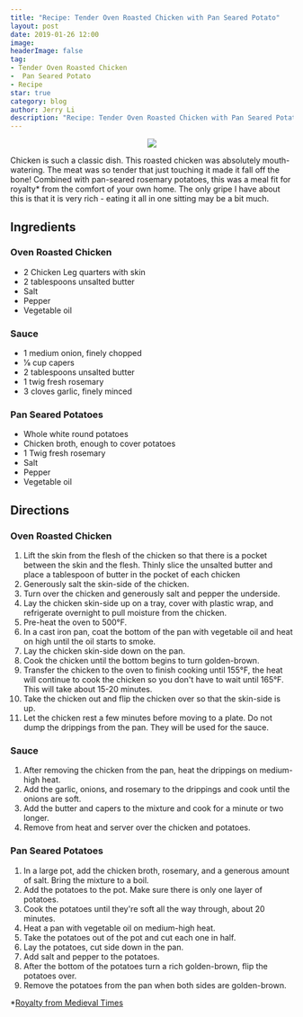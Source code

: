 ```yaml
---
title: "Recipe: Tender Oven Roasted Chicken with Pan Seared Potato"
layout: post
date: 2019-01-26 12:00
image: 
headerImage: false
tag:
- Tender Oven Roasted Chicken
-  Pan Seared Potato
- Recipe
star: true
category: blog
author: Jerry Li
description: "Recipe: Tender Oven Roasted Chicken with Pan Seared Potato"
---
```

<p align="center"><img src ="https://www.instagram.com/p/BtJz7CgHuDm/media/?size=m" /></p>

Chicken is such a classic dish. This roasted chicken was absolutely mouth-watering. The meat was so tender that just touching it made it fall off the bone! Combined with pan-seared rosemary potatoes, this was a meal fit for royalty* from the comfort of your own home. The only gripe I have about this is that it is very rich - eating it all in one sitting may be a bit much.

## Ingredients
### Oven Roasted Chicken
* 2 Chicken Leg quarters with skin
* 2 tablespoons unsalted butter
* Salt
* Pepper
* Vegetable oil

### Sauce
* 1 medium onion, finely chopped
* 1&frasl;8 cup capers
* 2 tablespoons unsalted butter
* 1 twig fresh rosemary
* 3 cloves garlic, finely minced 

### Pan Seared Potatoes
* Whole white round potatoes
* Chicken broth, enough to cover potatoes
* 1 Twig fresh rosemary
* Salt
* Pepper
* Vegetable oil

## Directions
### Oven Roasted Chicken
1. Lift the skin from the flesh of the chicken so that there is a pocket between the skin and the flesh. Thinly slice the unsalted butter and place a tablespoon of butter in the pocket of each chicken 
2. Generously salt the skin-side of the chicken.
3. Turn over the chicken and generously salt and pepper the underside. 
4. Lay the chicken skin-side up on a tray, cover with plastic wrap, and refrigerate overnight to pull moisture from the chicken.
5. Pre-heat the oven to 500&deg;F.
6. In a cast iron pan, coat the bottom of the pan with vegetable oil and heat on high until the oil starts to smoke.
7. Lay the chicken skin-side down on the pan.
8. Cook the chicken until the bottom begins to turn golden-brown.
9. Transfer the chicken to the oven to finish cooking until 155&deg;F, the heat will continue to cook the chicken so you don't have to wait until 165&deg;F. This will take about 15-20 minutes.
10. Take the chicken out and flip the chicken over so that the skin-side is up. 
11. Let the chicken rest a few minutes before moving to a plate. Do not dump the drippings from the pan. They will be used for the sauce.

### Sauce
1. After removing the chicken from the pan, heat the drippings on medium-high heat.
2. Add the garlic, onions, and rosemary to the drippings and cook until the onions are soft.
3. Add the butter and capers to the mixture and cook for a minute or two longer.
4. Remove from heat and server over the chicken and potatoes.

### Pan Seared Potatoes
1. In a large pot, add the chicken broth, rosemary, and a generous amount of salt. Bring the mixture to a boil.
2. Add the potatoes to the pot. Make sure there is only one layer of potatoes. 
3. Cook the potatoes until they're soft all the way through, about 20 minutes.
4. Heat a pan with vegetable oil on medium-high heat.
5. Take the potatoes out of the pot and cut each one in half.
6. Lay the potatoes, cut side down in the pan.
7. Add salt and pepper to the potatoes.
8. After the bottom of the potatoes turn a rich golden-brown, flip the potatoes over. 
9. Remove the potatoes from the pan when both sides are golden-brown.


*[Royalty from Medieval Times](https://youtu.be/Ertx8fZiuxA?list=PLEdnpoTDGX7J1L3NOTrEEmSIqdOTrG81m&t=144)
